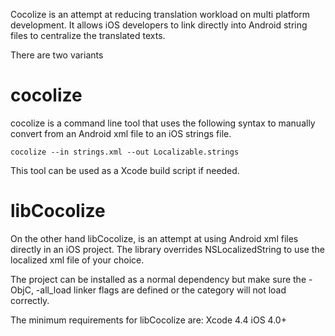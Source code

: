 Cocolize is an attempt at reducing translation workload on multi platform development. It allows iOS developers to link directly into Android string files to centralize the translated texts.

There are two variants

cocolize
========

cocolize is a command line tool that uses the following syntax to manually convert from an Android xml file to an iOS strings file.

    cocolize --in strings.xml --out Localizable.strings

This tool can be used as a Xcode build script if needed.

libCocolize
===========

On the other hand libCocolize, is an attempt at using Android xml files directly in an iOS project. The library overrides NSLocalizedString to use the localized xml file of your choice. 

The project can be installed as a normal dependency but make sure the -ObjC, -all_load linker flags are defined or the category will not load correctly.

The minimum requirements for libCocolize are:
Xcode 4.4
iOS 4.0+
